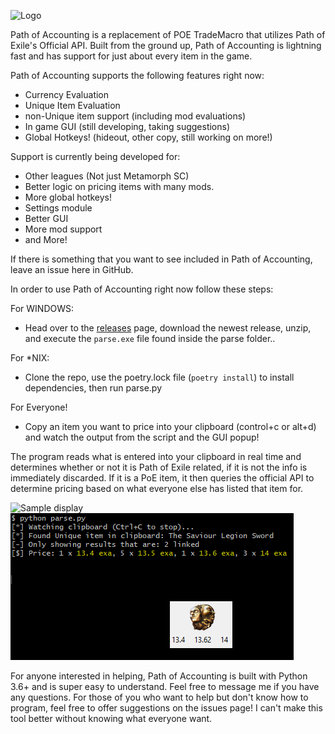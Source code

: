 ![Logo](/images/logo.png)

Path of Accounting is a replacement of POE TradeMacro that utilizes Path of Exile's Official API. Built from the ground up, Path of Accounting is lightning fast and has support for just about every item in the game.

Path of Accounting supports the following features right now:
* Currency Evaluation
* Unique Item Evaluation
* non-Unique item support (including mod evaluations)
* In game GUI (still developing, taking suggestions)
* Global Hotkeys! (hideout, other copy, still working on more!)

Support is currently being developed for:
* Other leagues (Not just Metamorph SC)
* Better logic on pricing items with many mods.
* More global hotkeys!
* Settings module
* Better GUI
* More mod support
* and More!


If there is something that you want to see included in Path of Accounting, leave an issue here in GitHub.

In order to use Path of Accounting right now follow these steps:

For WINDOWS:
* Head over to the [releases](https://github.com/Ethck/Path-of-Accounting/releases) page, download the newest release, unzip, and execute the `parse.exe` file found inside the parse folder..

For *NIX:
* Clone the repo, use the poetry.lock file (`poetry install`) to install dependencies, then run parse.py

For Everyone!
* Copy an item you want to price into your clipboard (control+c or alt+d) and watch the output from the script and the GUI popup!

The program reads what is entered into your clipboard in real time and determines whether or not it is Path of Exile related, if it is not the info is immediately discarded. If it is a PoE item, it then queries the official API to determine pricing based on what everyone else has listed that item for.

![Sample display](/images/display.png)
![Sample GUI](/images/sampleGui.png)

For anyone interested in helping, Path of Accounting is built with Python 3.6+ and is super easy to understand. Feel free to message me if you have any questions.
For those of you who want to help but don't know how to program, feel free to offer suggestions on the issues page! I can't make this tool better without knowing what everyone want.
